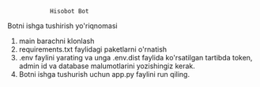                 Hisobot Bot

Botni ishga tushirish yo'riqnomasi

1. main barachni klonlash
2. requirements.txt faylidagi paketlarni o'rnatish
3. .env faylini yarating va unga .env.dist faylida ko'rsatilgan tartibda token, admin id va database malumotlarini yozishingiz kerak.
4. Botni ishga tushurish uchun app.py faylini run qiling.
